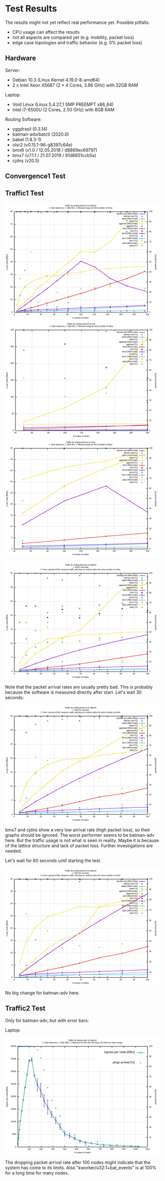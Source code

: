 # Test Results

The results might not yet reflect real performance yet. Possible pitfalls:

* CPU usage can affect the results
* not all aspects are compared yet (e.g. mobility, packet loss)
* edge case topologies and traffic behavior (e.g. 0% packet loss)

## Hardware

Server:

* Debian 10.3 (Linux Kernel 4.19.0-8-amd64)
* 2 x Intel Xeon X5687 (2 * 4 Cores, 3.86 GHz) with 32GB RAM

Laptop:

* Void Linux (Linux 5.4.27_1 SMP PREEMPT x86_64)
* Intel i7-6500U (2 Cores, 2.50 GHz) with 8GB RAM

Routing Software:

* yggdrasil (0.3.14)
* batman-adv/batctl (2020.0)
* babel (1.8.3-1)
* olsr2 (v0.15.1-96-g8397c64e)
* bmx6 (v1.0 / 12.05.2018 / d8869ec69797)
* bmx7 (v7.1.1 / 21.07.2019 / 91d6651ccb5a)
* cjdns (v20.5)

## Convergence1 Test

## Traffic1 Test

![image](server/traffic1/1_traffic1-lattice4.png)
![image](server/traffic1/1_traffic1-line.png)
![image](server/traffic1/1_traffic1-rtree.png)


![image](laptop/traffic1/1_traffic1-lattice4.png)

Note that the packet arrival rates are usually pretty bad. This is probably because the software is measured directly after start. Let's wait 30 seconds:

![image](laptop/traffic1/2_traffic1-lattice4.png)

bmx7 and cjdns show a very low arrival rate (high packet loss), so their graphs should be ignored. The worst performer seems to be batman-adv here. But the traffic usage is not what is seen in reality. Maybe it is because of the lattice structure and lack of packet loss. Further investigations are needed.

Let's wait for 60 seconds until starting the test.

![image](laptop/traffic1/3_traffic1-lattice4.png)

No big change for batman-adv here.

## Traffic2 Test

Only for batman-adv, but with error bars:

Laptop:

![image](laptop/traffic2/1_traffic2-batman-adv-lattice4.png)

The dropping packet arrival rate after 100 nodes might indicate that the system has come to its limits.
Also "kworker/u32:1+bat_events" is at 100% for a long time for many nodes.
